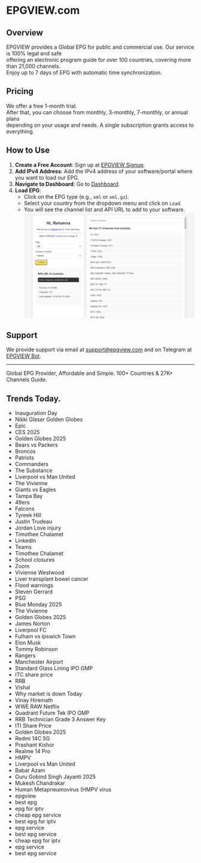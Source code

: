 # EPGVIEW.com



## Overview
EPGVIEW provides a Global EPG for public and commercial use. Our service is 100% legal and safe\
offering an electronic program guide for over 100 countries, covering more than 21,000 channels.\
Enjoy up to 7 days of EPG with automatic time synchronization.

## Pricing
We offer a free 1-month trial. \
After that, you can choose from monthly, 3-monthly, 7-monthly, or annual plans \
depending on your usage and needs. A single subscription grants access to everything.

## How to Use
1. **Create a Free Account**: Sign up at [EPGVIEW Signup](https://epgview.com/signup.php).
2. **Add IPv4 Address**: Add the IPv4 address of your software/portal where you want to load our EPG.
3. **Navigate to Dashboard**: Go to [Dashboard](https://epgview.com/dashboard.php).
4. **Load EPG**:
   - Click on the EPG type (e.g., `xml` or `xml.gz`).
   - Select your country from the dropdown menu and click on `Load`.
   - You will see the channel list and API URL to add to your software.
![EPGVIEW](img/dashboard.png)
## Support
We provide support via email at [support@epgview.com](mailto:support@epgview.com) and on Telegram at [EPGVIEW Bot](https://t.me/epgview_bot).

---

Global EPG Provider, Affordable and Simple. 100+ Countries & 27K+ Channels Guide.

## Trends Today.

- Inauguration Day
- Nikki Glaser Golden Globes
- Epic
- CES 2025
- Golden Globes 2025
- Bears vs Packers
- Broncos
- Patriots
- Commanders
- The Substance
- Liverpool vs Man United
- The Vivienne
- Giants vs Eagles
- Tampa Bay
- 49ers
- Falcons
- Tyreek Hill
- Justin Trudeau
- Jordan Love injury
- Timothee Chalamet
- LinkedIn
- Teams
- Timothee Chalamet
- School closures
- Zoom
- Vivienne Westwood
- Liver transplant bowel cancer
- Flood warnings
- Steven Gerrard
- PSG
- Blue Monday 2025
- The Vivienne
- Golden Globes 2025
- James Norton
- Liverpool FC
- Fulham vs ipswich Town
- Elon Musk
- Tommy Robinson
- Rangers
- Manchester Airport
- Standard Glass Lining IPO GMP
- ITC share price
- RRB
- Vishal
- Why market is down Today
- Vinay Hiremath
- WWE RAW Netflix
- Quadrant Future Tek IPO GMP
- RRB Technician Grade 3 Answer Key
- ITI Share Price
- Golden Globes 2025
- Redmi 14C 5G
- Prashant Kishor
- Realme 14 Pro
- HMPV
- Liverpool vs Man United
- Babar Azam
- Guru Gobind Singh Jayanti 2025
- Mukesh Chandrakar
- Human Metapneumovirus (HMPV virus
- epgview
- best epg
- epg for iptv
- cheap epg service
- best epg for iptv
- epg service
- best epg service
- cheap epg for iptv
- epg service
- best epg service
